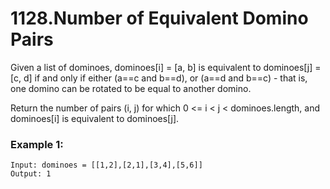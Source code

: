 # 1128.Number of Equivalent Domino Pairs 
Given a list of dominoes, dominoes[i] = [a, b] is equivalent to dominoes[j] = [c, d] if and only if either (a==c and b==d), or (a==d and b==c) - that is, one domino can be rotated to be equal to another domino.

Return the number of pairs (i, j) for which 0 <= i < j < dominoes.length, and dominoes[i] is equivalent to dominoes[j].

 ### Example 1:
``` 
Input: dominoes = [[1,2],[2,1],[3,4],[5,6]]
Output: 1
```